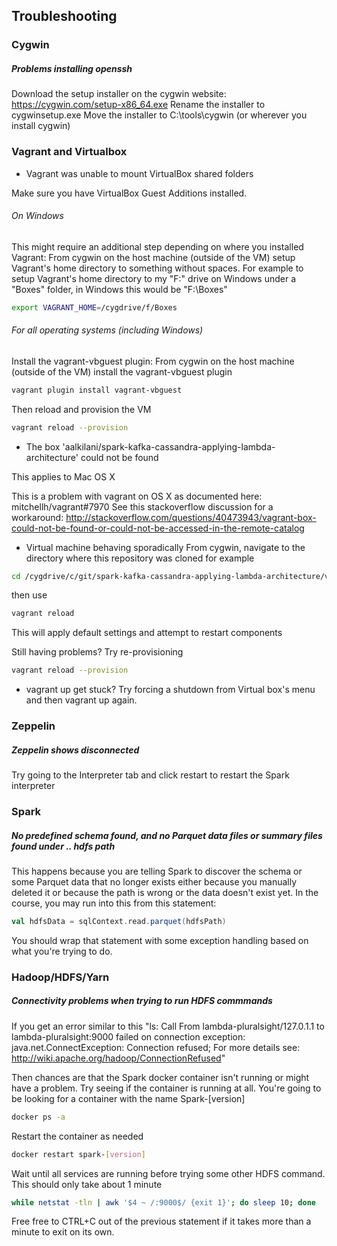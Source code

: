 ## Troubleshooting

### Cygwin

##### Problems installing openssh
Download the setup installer on the cygwin website: https://cygwin.com/setup-x86_64.exe
Rename the installer to cygwinsetup.exe
Move the installer to C:\tools\cygwin (or wherever you install cygwin)

### Vagrant and Virtualbox

* Vagrant was unable to mount VirtualBox shared folders

Make sure you have VirtualBox Guest Additions installed.

###### On Windows
This might require an additional step depending on where you installed Vagrant:
From cygwin on the host machine (outside of the VM) setup Vagrant's home directory to something without spaces. For example to setup Vagrant's home directory to my "F:" drive on Windows under a "Boxes" folder, in Windows this would be "F:\Boxes"
```bash
export VAGRANT_HOME=/cygdrive/f/Boxes
```

###### For all operating systems (including Windows)
Install the vagrant-vbguest plugin:
From cygwin on the host machine (outside of the VM) install the vagrant-vbguest plugin
```bash
vagrant plugin install vagrant-vbguest
```
Then reload and provision the VM
```bash
vagrant reload --provision
```

* The box 'aalkilani/spark-kafka-cassandra-applying-lambda-architecture' could not be found

This applies to Mac OS X

This is a problem with vagrant on OS X as documented here: mitchellh/vagrant#7970
See this stackoverflow discussion for a workaround: http://stackoverflow.com/questions/40473943/vagrant-box-could-not-be-found-or-could-not-be-accessed-in-the-remote-catalog

* Virtual machine behaving sporadically
From cygwin, navigate to the directory where this repository was cloned
for example
```bash
cd /cygdrive/c/git/spark-kafka-cassandra-applying-lambda-architecture/vagrant
```
then use 
```bash
vagrant reload
```
This will apply default settings and attempt to restart components

Still having problems? Try re-provisioning
```bash
vagrant reload --provision
```

* vagrant up get stuck?
Try forcing a shutdown from Virtual box's menu and then vagrant up again.

### Zeppelin

##### Zeppelin shows disconnected
Try going to the Interpreter tab and click restart to restart the Spark interpreter

### Spark

##### No predefined schema found, and no Parquet data files or summary files found under .. hdfs path
This happens because you are telling Spark to discover the schema or some Parquet data that no longer exists either because you manually deleted it or because the path is wrong or the data doesn't exist yet. In the course, you may run into this from this statement:

```scala
val hdfsData = sqlContext.read.parquet(hdfsPath)
```
You should wrap that statement with some exception handling based on what you're trying to do.

### Hadoop/HDFS/Yarn

##### Connectivity problems when trying to run HDFS commmands

If you get an error similar to this "ls: Call From lambda-pluralsight/127.0.1.1 to lambda-pluralsight:9000 failed on connection exception: java.net.ConnectException: Connection refused; For more details see:  http://wiki.apache.org/hadoop/ConnectionRefused"

Then chances are that the Spark docker container isn't running or might have a problem.
Try seeing if the container is running at all. You're going to be looking for a container with the name Spark-[version]
```bash
docker ps -a
```

Restart the container as needed
```bash
docker restart spark-[version]
```
Wait until all services are running before trying some other HDFS command. This should only take about 1 minute
```bash
while netstat -tln | awk '$4 ~ /:9000$/ {exit 1}'; do sleep 10; done
```
Free free to CTRL+C out of the previous statement if it takes more than a minute to exit on its own.
